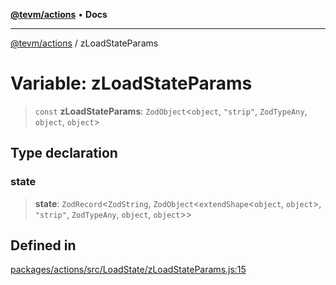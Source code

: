 [**@tevm/actions**](../README.md) • **Docs**

***

[@tevm/actions](../globals.md) / zLoadStateParams

# Variable: zLoadStateParams

> `const` **zLoadStateParams**: `ZodObject`\<`object`, `"strip"`, `ZodTypeAny`, `object`, `object`\>

## Type declaration

### state

> **state**: `ZodRecord`\<`ZodString`, `ZodObject`\<`extendShape`\<`object`, `object`\>, `"strip"`, `ZodTypeAny`, `object`, `object`\>\>

## Defined in

[packages/actions/src/LoadState/zLoadStateParams.js:15](https://github.com/qbzzt/tevm-monorepo/blob/main/packages/actions/src/LoadState/zLoadStateParams.js#L15)
